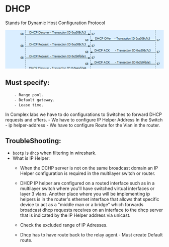 # DHCP

Stands for Dynamic Host Configuration Protocol

![DHCP](/IV%20-%20IP%20Services/Screenshots/DHCP.PNG)


##	Must specify:

		- Range pool.
		- Default gateway.
		- Lease time.

In Complex labs we have to do configurations to Switches to forward DHCP requests and offers.
		- We have to configure IP Helper Address In the Switch
				- ip helper-address
		- We have to configure Route for the Vlan in the router.

## TroubleShooting:

- ``bootp`` is ``dhcp`` when filtering in wireshark.
- What is IP Helper:
	- When the DCHP server is not on the same broadcast domain an IP Helper configuration is required in the multilayer switch or router.
	
	- DHCP IP helper are configured on a routed interface such as in a multilayer switch where you'll have switched virtual interfaces or layer 3 vlans. Another place where you will be implementing ip helpers is in the router's ethernet interface that allows that specific device to act as a "middle man or a bridge" which forwards broadcast dhcp requests receives on an interface to the dhcp server that is indicated by the IP Helper address via unicast.
	
	- Check the excluded range of IP Adresses.
	- Dhcp has to have route back to the relay agent.- Must create Default route.